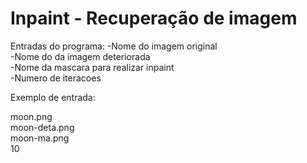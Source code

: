 # Inpaint - Recuperação de imagem

Entradas do programa:
-Nome do imagem original <br/>
-Nome do da imagem deteriorada <br/>
-Nome da mascara para realizar inpaint <br/>
-Numero de iteracoes <br/>

Exemplo de entrada:

moon.png <br/>
moon-deta.png <br/>
moon-ma.png <br/>
10 <br/>
